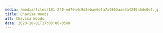 ```yaml
---
media: /media/files/181-240-ed70a4c9d8ebae6efa7a9865aae3a4240a5de0ef.jpg
title: Chavisa Woods
alt: Chavisa Woods
date: 2020-10-01T17:08:00-0500
---
```

